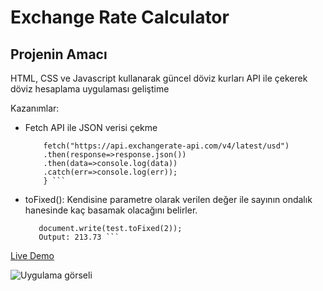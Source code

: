 # Exchange Rate Calculator
## Projenin Amacı

HTML, CSS ve Javascript kullanarak güncel döviz kurları API ile çekerek döviz hesaplama uygulaması geliştime

Kazanımlar:
- Fetch API ile JSON verisi çekme
    ``` function get ExternalAPI(){
        fetch("https://api.exchangerate-api.com/v4/latest/usd")
        .then(response=>response.json())
        .then(data=>console.log(data))
        .catch(err=>console.log(err));
        } ```
- toFixed(): Kendisine parametre olarak verilen değer ile sayının ondalık hanesinde kaç basamak olacağını belirler.
    ```let test=213.73145;
       document.write(test.toFixed(2));
       Output: 213.73 ```

[Live Demo](https://mustafadurmaz.github.io/projects/javascript/exchange_rate_calculator/)

![Uygulama görseli](https://mustafadurmaz.github.io/projects/javascript/exchange_rate_calculator/screen.jpg)
